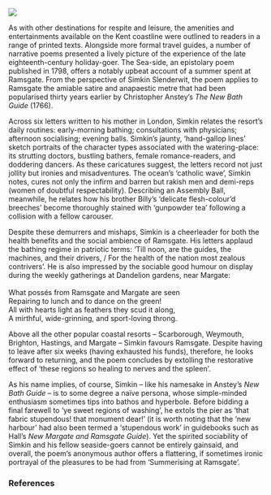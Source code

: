 <a href="https://beta.kent-maps.online"><img src="https://beta.kent-maps.online/juncture/ve-button.png"></a>
<param ve-config title="A Ramsgate Summer" author="Dr Shaun Regan" layout="vtl" 
banner="/images/banners/18c.jpg">

<param ve-entity eid="Q618045" aliases="Margate">
<param ve-entity eid="Q736439" aliases="Ramsgate">

As with other destinations for respite and leisure, the amenities and entertainments available on the Kent coastline were outlined to readers in a range of printed texts. Alongside more formal travel guides, a number of narrative poems presented a lively picture of the experience of the late eighteenth-century holiday-goer. The Sea-side, an epistolary poem published in 1798, offers a notably upbeat account of a summer spent at Ramsgate. From the perspective of Simkin Slenderwit, the poem applies to Ramsgate the amiable satire and anapaestic metre that had been popularised thirty years earlier by Christopher Anstey’s _The New Bath Guide_ (1766).
<param ve-image url="https://upload.wikimedia.org/wikipedia/commons/b/b1/Thomas_Girtin_-_Near_Ramsgate%2C_Kent_-_Google_Art_Project.jpg" label="Near Ramsgate, Kent, 1795" attribution="Thomas Girtin, Public domain, via Wikimedia Commons">

Across six letters written to his mother in London, Simkin relates the resort’s daily routines: early-morning bathing; consultations with physicians; afternoon socialising; evening balls. Simkin’s jaunty, ‘hand-gallop lines’ sketch portraits of the character types associated with the watering-place: its strutting doctors, bustling bathers, female romance-readers, and doddering dancers. As these caricatures suggest, the letters record not just jollity but ironies and misadventures. The ocean’s ‘catholic wave’, Simkin notes, cures not only the infirm and barren but rakish men and demi-reps (women of doubtful respectability). Describing an Assembly Ball, meanwhile, he relates how his brother Billy’s ‘delicate flesh-colour’d breeches’ become thoroughly stained with ‘gunpowder tea’ following a collision with a fellow carouser.
<param ve-image url="https://upload.wikimedia.org/wikipedia/commons/f/f7/Benjamin_West_-_The_Bathing_Place_at_Ramsgate_-_Google_Art_Project.jpg" label="The Bathing Place at Ramsgate c.1788" attribution="Benjamin West, Yale Center for British Art, Public domain, via Wikimedia Commons">

Despite these demurrers and mishaps, Simkin is a cheerleader for both the health benefits and the social ambience of Ramsgate. His letters applaud the bathing regime in patriotic terms: ‘Till noon, are the guides, the machines, and their drivers, / For the health of the nation most zealous contrivers’. He is also impressed by the sociable good humour on display during the weekly gatherings at Dandelion gardens, near Margate:
<br><br>
What possés from Ramsgate and Margate are seen   
Repairing to lunch and to dance on the green!   
All with hearts light as feathers they scud it along,   
A mirthful, wide-grinning, and sport-loving throng.   
<param ve-image url="https://upload.wikimedia.org/wikipedia/commons/3/34/A_Back-side_and_Front_view_of_a_modern_fine_lady_vide_Bunbury_or_the_Swimming_Venus_of_Ramsgate_%28BM_1935%2C0522.7.58-59_1%29.jpg" label="A modern fine lady vide Bunbury or the Swimming Venus of Ramsgate" attribution="British Museum, Public domain, via Wikimedia Commons">

Above all the other popular coastal resorts – Scarborough, Weymouth, Brighton, Hastings, and Margate – Simkin favours Ramsgate. Despite having to leave after six weeks (having exhausted his funds), therefore, he looks forward to returning, and the poem concludes by extolling the restorative effect of ‘these regions so healing to nerves and the spleen’.
<param ve-image url="https://stor.artstor.org/stor/53ebc60c-c6d9-4cdc-85c7-814d4357a2aa" label="18th century map of the Thanet Coast" attribution="Augustine House Library">

As his name implies, of course, Simkin – like his namesake in Anstey’s _New Bath Guide_ – is to some degree a naïve persona, whose simple-minded enthusiasm sometimes tips into bathos and hyperbole. Before bidding a final farewell to ‘ye sweet regions of washing’, he extols the pier as ‘that fabric stupendous! that monument dear!’ (it is worth noting that the ‘new harbour’ had also been termed a ‘stupendous work’ in guidebooks such as Hall’s _New Margate and Ramsgate Guide_). Yet the spirited sociability of Simkin and his fellow seaside-goers cannot be entirely gainsaid, and overall, the poem’s anonymous author offers a flattering, if sometimes ironic portrayal of the pleasures to be had from ‘Summerising at Ramsgate’.
<param ve-image url="https://upload.wikimedia.org/wikipedia/commons/a/a2/Ramsgate_pier_from_the_bathing_sands_1809.jpg" label="Ramsgate Pier from the Bathing Sands, 1809" attribution="g walker; engraver J sadler, Public domain, via Wikimedia Commons">
 
### References
[^ref1]: Hall’s New Margate and Ramsgate Guide (Margate, 1790)
[^ref2]: Regan, Shaun, ‘Bathing in Verse: Christopher Anstey’s The New Bath Guide and Georgian Resort Satire’, in _Spa Culture and Literature in England, 1500-1800_,  ed. Sophie Chiari and Samuel Cuisinier-Delorme (Cham: Palgrave Macmillan, 2021), pp. 135-157.
[^ref3]: The Sea-Side, a Poem, in Familiar Epistles from Mr. Simkin Slenderwit, Summerising at Ramsgate, to his Dear Mother in Town, 2nd edn (London, 1798)
